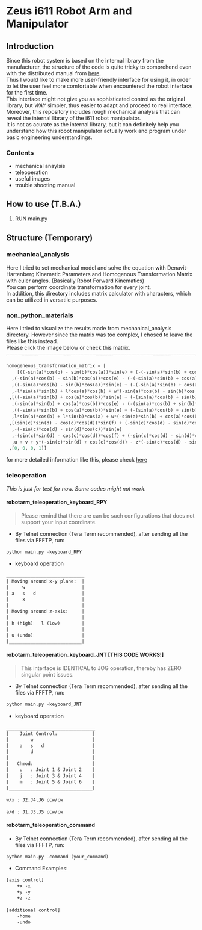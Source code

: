 # Zeus i611 Robot Arm and Manipulator

## Introduction
Since this robot system is based on the internal library from the manufacturer, the structure of the code is quite tricky to comprehend even with the distributed manual from [here](http://zero.globalzeus.com/scara/).    
Thus I would like to make more user-friendly interface for using it, in order to let the user feel more comfortable when encountered the robot interface for the first time.    
This interface might not give you as sophisticated control as the original library, but *WAY* simpler, thus easier to adapt and proceed to real interface.   
Moreover, this repository includes rough mechanical analysis that can reveal the internal library of the i611 robot manipulator.  
It is not as acurate as the internal library, but it can definitely help you understand how this robot manipulator actually work and program under basic engineering understandings.

### Contents
* mechanical anaylsis
* teleoperation
* useful images
* trouble shooting manual

## How to use (T.B.A.)
1. RUN main.py

## Structure (Temporary)
### mechanical_analysis
Here I tried to set mechanical model and solve the equation with Denavit-Hartenberg Kinematic Parameters and Homogenous Transformation Matrix with euler angles. (Basically Robot Forward Kinematics)   
You can perform coordinate transformation for every joint.    
In addition, this directory includes matrix calculator with characters, which can be utilized in versatile purposes.    

### non_python_materials
Here I tried to visualize the results made from mechanical_analysis directory. However since the matrix was too complex, I chosed to leave the files like this instead.   
Please click the image below or check this matrix. 
![ex_screenshot](./non_python_materials/homogeneous_transformation_matrix_img.png)   
```python
homogeneous_transformation_matrix = [
    [((-sin(a)*cos(b) - sin(b)*cos(a))*sin(e) + (-(-sin(a)*sin(b) + cos(a)*cos(b))*sin(c)*sin(d) + (-sin(a)*sin(b) + cos(a)*cos(b))*cos(c)*cos(d))*cos(e))*cos(f) + (-(-sin(a)*sin(b) + cos(a)*cos(b))*sin(c)*cos(d) - (-sin(a)*sin(b) + cos(a)*cos(b))*sin(d)*cos(c))*sin(f)
  ,(-sin(a)*cos(b) - sin(b)*cos(a))*cos(e) - (-(-sin(a)*sin(b) + cos(a)*cos(b))*sin(c)*sin(d) + (-sin(a)*sin(b) + cos(a)*cos(b))*cos(c)*cos(d))*sin(e)
  ,((-sin(a)*cos(b) - sin(b)*cos(a))*sin(e) + (-(-sin(a)*sin(b) + cos(a)*cos(b))*sin(c)*sin(d) + (-sin(a)*sin(b) + cos(a)*cos(b))*cos(c)*cos(d))*cos(e))*sin(f) - (-(-sin(a)*sin(b) + cos(a)*cos(b))*sin(c)*cos(d) - (-sin(a)*sin(b) + cos(a)*cos(b))*sin(d)*cos(c))*cos(f)
  ,-l*sin(a)*sin(b) + l*cos(a)*cos(b) + w*(-sin(a)*cos(b) - sin(b)*cos(a)) + x*(-sin(a)*cos(b) - sin(b)*cos(a)) + y*((-sin(a)*sin(b) + cos(a)*cos(b))*sin(c)*cos(d) + (-sin(a)*sin(b) + cos(a)*cos(b))*sin(d)*cos(c)) + z*((-sin(a)*cos(b) - sin(b)*cos(a))*cos(e) - (-(-sin(a)*sin(b) + cos(a)*cos(b))*sin(c)*sin(d) + (-sin(a)*sin(b) + cos(a)*cos(b))*cos(c)*cos(d))*sin(e))]
 ,[((-sin(a)*sin(b) + cos(a)*cos(b))*sin(e) + (-(sin(a)*cos(b) + sin(b)*cos(a))*sin(c)*sin(d) + (sin(a)*cos(b) + sin(b)*cos(a))*cos(c)*cos(d))*cos(e))*cos(f) + (-(sin(a)*cos(b) + sin(b)*cos(a))*sin(c)*cos(d) - (sin(a)*cos(b) + sin(b)*cos(a))*sin(d)*cos(c))*sin(f)
  ,(-sin(a)*sin(b) + cos(a)*cos(b))*cos(e) - (-(sin(a)*cos(b) + sin(b)*cos(a))*sin(c)*sin(d) + (sin(a)*cos(b) + sin(b)*cos(a))*cos(c)*cos(d))*sin(e)
  ,((-sin(a)*sin(b) + cos(a)*cos(b))*sin(e) + (-(sin(a)*cos(b) + sin(b)*cos(a))*sin(c)*sin(d) + (sin(a)*cos(b) + sin(b)*cos(a))*cos(c)*cos(d))*cos(e))*sin(f) - (-(sin(a)*cos(b) + sin(b)*cos(a))*sin(c)*cos(d) - (sin(a)*cos(b) + sin(b)*cos(a))*sin(d)*cos(c))*cos(f)
  ,l*sin(a)*cos(b) + l*sin(b)*cos(a) + w*(-sin(a)*sin(b) + cos(a)*cos(b)) + x*(-sin(a)*sin(b) + cos(a)*cos(b)) + y*((sin(a)*cos(b) + sin(b)*cos(a))*sin(c)*cos(d) + (sin(a)*cos(b) + sin(b)*cos(a))*sin(d)*cos(c)) + z*((-sin(a)*sin(b) + cos(a)*cos(b))*cos(e) - (-(sin(a)*cos(b) + sin(b)*cos(a))*sin(c)*sin(d) + (sin(a)*cos(b) + sin(b)*cos(a))*cos(c)*cos(d))*sin(e))]
 ,[(sin(c)*sin(d) - cos(c)*cos(d))*sin(f) + (-sin(c)*cos(d) - sin(d)*cos(c))*cos(e)*cos(f)
  ,-(-sin(c)*cos(d) - sin(d)*cos(c))*sin(e)
  ,-(sin(c)*sin(d) - cos(c)*cos(d))*cos(f) + (-sin(c)*cos(d) - sin(d)*cos(c))*sin(f)*cos(e)
  ,u + v + y*(-sin(c)*sin(d) + cos(c)*cos(d)) - z*(-sin(c)*cos(d) - sin(d)*cos(c))*sin(e)]
 ,[0, 0, 0, 1]]
```
for more detailed information like this, please check [here](https://github.com/skykongkong8/i611_RobotManipulator/tree/master/mechanical_analysis)

### teleoperation
*This is just for test for now. Some codes might not work.*
#### robotarm_teleoperation_keyboard_RPY
> Please remind that there are can be such configurations that does not support your input coordinate.
* By Telnet connection (Tera Term recommended), after sending all the files via FFFTP, run:
```python
python main.py -keyboard_RPY
```
* keyboard operation
```command
_____________________________
| Moving around x-y plane:  |
|     w                     |
| a   s   d                 |
|     x                     |
|                           |
| Moving around z-axis:     |
|                           |
| h (high)   l (low)        |
|                           |
| u (undo)                  |
|___________________________|
```
#### robotarm_teleoperation_keyboard_JNT [THIS CODE WORKS!]
> This interface is IDENTICAL to JOG operation, thereby has ZERO singular point issues.
* By Telnet connection (Tera Term recommended), after sending all the files via FFFTP, run:
```python
python main.py -keyboard_JNT
```
* keyboard operation
```command
_________________________________
|    Joint Control:             |
|        w                      |
|    a   s   d                  |
|        d                      |
|                               |
|   Chmod:                      |
|    u   : Joint 1 & Joint 2    |
|    j   : Joint 3 & Joint 4    |
|    m   : Joint 5 & Joint 6    |
|_______________________________|

w/x : J2,J4,J6 ccw/cw
        
a/d : J1,J3,J5 ccw/cw
```
#### robotarm_teleoperation_command
* By Telnet connection (Tera Term recommended), after sending all the files via FFFTP, run:
```python
python main.py -command (your_command)
```
* Command Examples:
```command
[axis control]
    +x -x
    +y -y
    +z -z

[additional control]
    -home
    -undo
```
